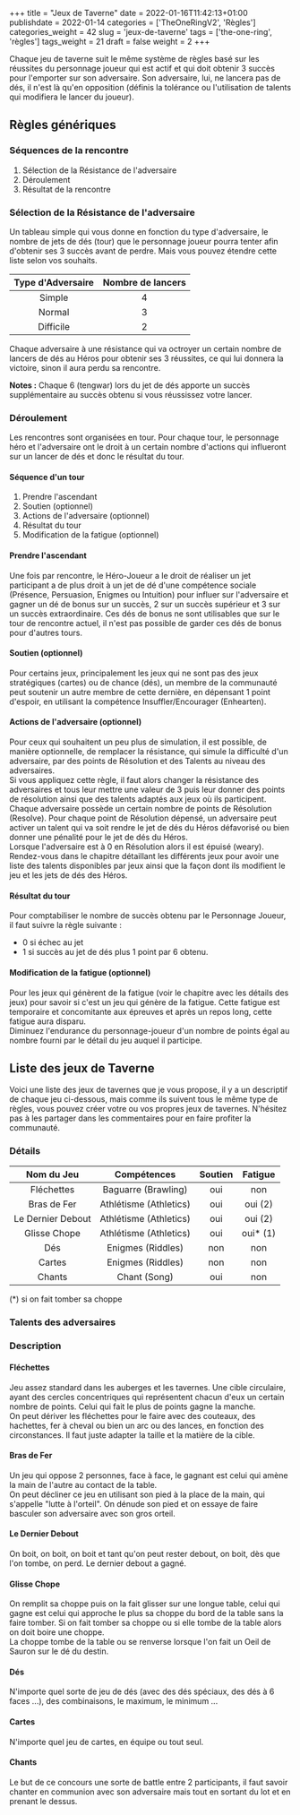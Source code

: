 +++
title = "Jeux de Taverne"
date = 2022-01-16T11:42:13+01:00
publishdate = 2022-01-14
categories = ['TheOneRingV2', 'Règles']
categories_weight = 42
slug = 'jeux-de-taverne'
tags = ['the-one-ring', 'règles']
tags_weight = 21
draft = false
weight = 2
+++

Chaque jeu de taverne suit le même système de règles basé sur les réussites du personnage joueur qui est actif et qui doit obtenir 3 succès pour l'emporter sur son adversaire. Son adversaire, lui, ne lancera pas de dés, il n'est là qu'en opposition (définis la tolérance ou l'utilisation de talents qui modifiera le lancer du joueur).

## Règles génériques

### Séquences de la rencontre

1. Sélection de la Résistance de l'adversaire
1. Déroulement
1. Résultat de la rencontre

### Sélection de la Résistance de l'adversaire

Un tableau simple qui vous donne en fonction du type d'adversaire, le nombre de jets de dés (tour) que le personnage joueur pourra tenter afin d'obtenir ses 3 succès avant de perdre. Mais vous pouvez étendre cette liste selon vos souhaits.

|Type d'Adversaire|Nombre de lancers|
|:---:|:---:|
|Simple|4|
|Normal|3|
|Difficile|2|

Chaque adversaire à une résistance qui va octroyer un certain nombre de lancers de dés au Héros pour obtenir ses 3 réussites, ce qui lui donnera la victoire, sinon il aura perdu sa rencontre.

**Notes :** Chaque 6 (tengwar) lors du jet de dés apporte un succès supplémentaire au succès obtenu si vous réussissez votre lancer.

### Déroulement

Les rencontres sont organisées en tour. Pour chaque tour, le personnage héro et l'adversaire ont le droit à un certain nombre d'actions qui influeront sur un lancer de dés et donc le résultat du tour.

#### Séquence d'un tour

1. Prendre l'ascendant
1. Soutien (optionnel)
1. Actions de l'adversaire (optionnel)
1. Résultat du tour
1. Modification de la fatigue (optionnel)

#### Prendre l'ascendant

Une fois par rencontre, le Héro-Joueur a le droit de réaliser un jet participant a de plus droit à un jet de dé d'une compétence sociale (Présence, Persuasion, Enigmes ou Intuition) pour influer sur l'adversaire et gagner un dé de bonus sur un succès, 2 sur un succès supérieur et 3 sur un succès extraordinaire. Ces dés de bonus ne sont utilisables que sur le tour de rencontre actuel, il n'est pas possible de garder ces dés de bonus pour d'autres tours.

#### Soutien (optionnel)

Pour certains jeux, principalement les jeux qui ne sont pas des jeux stratégiques (cartes) ou de chance (dés), un membre de la communauté peut soutenir un autre membre de cette dernière, en dépensant 1 point d'espoir, en utilisant la compétence Insuffler/Encourager (Enhearten).

#### Actions de l'adversaire (optionnel)

Pour ceux qui souhaitent un peu plus de simulation, il est possible, de manière optionnelle, de remplacer la résistance, qui simule la difficulté d'un adversaire, par des points de Résolution et des Talents au niveau des adversaires.  
Si vous appliquez cette règle, il faut alors changer la résistance des adversaires et tous leur mettre une valeur de 3 puis leur donner des points de résolution ainsi que des talents adaptés aux jeux où ils participent.
Chaque adversaire possède un certain nombre de points de Résolution (Resolve). Pour chaque point de Résolution dépensé, un adversaire peut activer un talent qui va soit rendre le jet de dés du Héros défavorisé ou bien donner une pénalité pour le jet de dés du Héros.  
Lorsque l'adversaire est à 0 en Résolution alors il est épuisé (weary).  
Rendez-vous dans le chapitre détaillant les différents jeux pour avoir une liste des talents disponibles par jeux ainsi que la façon dont ils modifient le jeu et les jets de dés des Héros.

#### Résultat du tour

Pour comptabiliser le nombre de succès obtenu par le Personnage Joueur, il faut suivre la règle suivante :

- 0 si échec au jet
- 1 si succès au jet de dés plus 1 point par 6 obtenu.

#### Modification de la fatigue (optionnel)

Pour les jeux qui génèrent de la fatigue (voir le chapitre avec les détails des jeux) pour savoir si c'est un jeu qui génère de la fatigue. Cette fatigue est temporaire et concomitante aux épreuves et après un repos long, cette fatigue aura disparu.  
Diminuez l'endurance du personnage-joueur d'un nombre de points égal au nombre fourni par le détail du jeu auquel il participe.

## Liste des jeux de Taverne

Voici une liste des jeux de tavernes que je vous propose, il y a un descriptif de chaque jeu ci-dessous, mais comme ils suivent tous le même type de règles, vous pouvez créer votre ou vos propres jeux de tavernes. N'hésitez pas à les partager dans les commentaires pour en faire profiter la communauté.

### Détails

|Nom du Jeu|Compétences|Soutien|Fatigue|
|:----:|:----:|:----:|:----:|
|Fléchettes| Baguarre (Brawling)|oui|non|
|Bras de Fer| Athlétisme (Athletics)|oui|oui (2)|
|Le Dernier Debout| Athlétisme (Athletics)|oui|oui (2)|
|Glisse Chope| Athlétisme (Athletics)|oui|oui* (1)|
|Dés|Enigmes (Riddles)|non|non|
|Cartes| Enigmes (Riddles)|non|non|
|Chants| Chant (Song)|oui|non|

(*) si on fait tomber sa choppe

### Talents des adversaires

### Description

#### Fléchettes

Jeu assez standard dans les auberges et les tavernes. Une cible circulaire, ayant des cercles concentriques qui représentent chacun d'eux un certain nombre de points. Celui qui fait le plus de points gagne la manche.  
On peut dériver les fléchettes pour le faire avec des couteaux, des hachettes, fer à cheval ou bien un arc ou des lances, en fonction des circonstances. Il faut juste adapter la taille et la matière de la cible.

#### Bras de Fer

Un jeu qui oppose 2 personnes, face à face, le gagnant est celui qui amène la main de l'autre au contact de la table.  
On peut décliner ce jeu en utilisant son pied à la place de la main, qui s'appelle "lutte à l'orteil". On dénude son pied et on essaye de faire basculer son adversaire avec son gros orteil.

#### Le Dernier Debout

On boit, on boit, on boit et tant qu'on peut rester debout, on boit, dès que l'on tombe, on perd. Le dernier debout a gagné.

#### Glisse Chope

On remplit sa choppe puis on la fait glisser sur une longue table, celui qui gagne est celui qui approche le plus sa choppe du bord de la table sans la faire tomber. Si on fait tomber sa choppe ou si elle tombe de la table alors on doit boire une choppe.  
La choppe tombe de la table ou se renverse lorsque l'on fait un Oeil de Sauron sur le dé du destin.

#### Dés

N'importe quel sorte de jeu de dés (avec des dés spéciaux, des dés à 6 faces ...), des combinaisons, le maximum, le minimum ...

#### Cartes

N'importe quel jeu de cartes, en équipe ou tout seul.

#### Chants

Le but de ce concours une sorte de battle entre 2 participants, il faut savoir chanter en communion avec son adversaire mais tout en sortant du lot et en prenant le dessus.